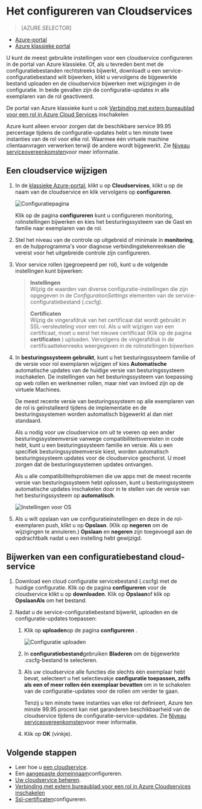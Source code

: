 <properties 
    pageTitle="Het configureren van een cloudservice (klassieke portal) | Microsoft Azure" 
    description="Informatie over het configureren van cloudservices in Azure wordt aangegeven. Leer hoe u de configuratie van de cloud-service bijwerken en configureren van externe toegang tot rol exemplaren." 
    services="cloud-services" 
    documentationCenter="" 
    authors="Thraka" 
    manager="timlt" 
    editor=""/>

<tags 
    ms.service="cloud-services" 
    ms.workload="tbd" 
    ms.tgt_pltfrm="na" 
    ms.devlang="na" 
    ms.topic="article" 
    ms.date="10/11/2016"
    ms.author="adegeo"/>




# <a name="how-to-configure-cloud-services"></a>Het configureren van Cloudservices

> [AZURE.SELECTOR]
- [Azure-portal](cloud-services-how-to-configure-portal.md)
- [Azure klassieke portal](cloud-services-how-to-configure.md)

U kunt de meest gebruikte instellingen voor een cloudservice configureren in de portal van Azure klassieke. Of, als u tevreden bent met de configuratiebestanden rechtstreeks bijwerkt, downloadt u een service-configuratiebestand wilt bijwerken, klikt u vervolgens de bijgewerkte bestand uploaden en de cloudservice bijwerken met wijzigingen in de configuratie. In beide gevallen zijn de configuratie-updates in alle exemplaren van de rol geactiveerd.

De portal van Azure klassieke kunt u ook [Verbinding met extern bureaublad voor een rol in Azure Cloud Services](cloud-services-role-enable-remote-desktop.md) inschakelen

Azure kunt alleen ervoor zorgen dat de beschikbare service 99.95 percentage tijdens de configuratie-updates hebt u ten minste twee instanties van de rol voor elke rol. Waarmee één virtuele machine clientaanvragen verwerken terwijl de andere wordt bijgewerkt. Zie [Niveau serviceovereenkomsten](https://azure.microsoft.com/support/legal/sla/)voor meer informatie.

## <a name="change-a-cloud-service"></a>Een cloudservice wijzigen

1. In de [klassieke Azure-portal](http://manage.windowsazure.com/), klikt u op **Cloudservices**, klikt u op de naam van de cloudservice en klik vervolgens op **configureren**.

    ![Configuratiepagina](./media/cloud-services-how-to-configure/CloudServices_ConfigurePage1.png)
    
    Klik op de pagina **configureren** kunt u configureren monitoring, rolinstellingen bijwerken en kies het besturingssysteem van de Gast en familie naar exemplaren van de rol. 

2. Stel het niveau van de controle op uitgebreid of minimale in **monitoring**, en de hulpprogramma's voor diagnose verbindingstekenreeksen die vereist voor het uitgebreide controle zijn configureren.

3. Voor service rollen (gegroepeerd per rol), kunt u de volgende instellingen kunt bijwerken:
    
    >**Instellingen**  
    >Wijzig de waarden van diverse configuratie-instellingen die zijn opgegeven in de *ConfigurationSettings* elementen van de service-configuratiebestand (.cscfg).
    >
    >**Certificaten**  
    >Wijzig de vingerafdruk van het certificaat dat wordt gebruikt in SSL-versleuteling voor een rol. Als u wilt wijzigen van een certificaat, moet u eerst het nieuwe certificaat (Klik op de pagina **certificaten** ) uploaden. Vervolgens de vingerafdruk in de certificaattekenreeks weergegeven in de rolinstellingen bijwerken

4. In **besturingssysteem gebruikt**, kunt u het besturingssysteem familie of de versie voor rol exemplaren wijzigen of kies **Automatische** automatische updates van de huidige versie van besturingssysteem inschakelen. De instellingen van het besturingssysteem van toepassing op web rollen en werknemer rollen, maar niet van invloed zijn op de virtuele Machines.

    De meest recente versie van besturingssysteem op alle exemplaren van de rol is geïnstalleerd tijdens de implementatie en de besturingssystemen worden automatisch bijgewerkt al dan niet standaard. 
    
    Als u nodig voor uw cloudservice om uit te voeren op een ander besturingssysteemversie vanwege compatibiliteitsvereisten in code hebt, kunt u een besturingssysteem familie en versie. Als u een specifiek besturingssysteemversie kiest, worden automatisch besturingssysteem updates voor de cloudservice geschorst. U moet zorgen dat de besturingssystemen updates ontvangen.
    
    Als u alle compatibiliteitsproblemen die uw apps met de meest recente versie van besturingssysteem hebt oplossen, kunt u besturingssysteem automatische updates inschakelen door in te stellen van de versie van het besturingssysteem op **automatisch**. 
    
    ![Instellingen voor OS](./media/cloud-services-how-to-configure/CloudServices_ConfigurePage_OSSettings.png)

5. Als u wilt opslaan van uw configuratieinstellingen en deze in de rol-exemplaren push, klikt u op **Opslaan**. (Klik op **negeren** om de wijzigingen te annuleren.) **Opslaan** en **negeren** zijn toegevoegd aan de opdrachtbalk nadat u een instelling hebt gewijzigd.

## <a name="update-a-cloud-service-configuration-file"></a>Bijwerken van een configuratiebestand cloud-service

1. Download een cloud configuratie servicebestand (.cscfg) met de huidige configuratie. Klik op de pagina **configureren** voor de cloudservice klikt u op **downloaden**. Klik op **Opslaan**of klik op **OpslaanAls** om het bestand.

2. Nadat u de service-configuratiebestand bijwerkt, uploaden en de configuratie-updates toepassen:

    1. Klik op **uploaden**op de pagina **configureren** .
    
        ![Configuratie uploaden](./media/cloud-services-how-to-configure/CloudServices_UploadConfigFile.png)
    
    2. In **configuratiebestand**gebruiken **Bladeren** om de bijgewerkte .cscfg-bestand te selecteren.
    
    3. Als uw cloudservice alle functies die slechts één exemplaar hebt bevat, selecteert u het selectievakje **configuratie toepassen, zelfs als een of meer rollen één exemplaar bevatten** om in te schakelen van de configuratie-updates voor de rollen om verder te gaan.
    
        Tenzij u ten minste twee instanties van elke rol definieert, Azure ten minste 99.95 procent kan niet garanderen beschikbaarheid van de cloudservice tijdens de configuratie-service-updates. Zie [Niveau serviceovereenkomsten](https://azure.microsoft.com/support/legal/sla/)voor meer informatie.
    
    4. Klik op **OK** (vinkje). 


## <a name="next-steps"></a>Volgende stappen

* Leer hoe u [een cloudservice](cloud-services-how-to-create-deploy.md).
* Een [aangepaste domeinnaam](cloud-services-custom-domain-name.md)configureren.
* [Uw cloudservice beheren](cloud-services-how-to-manage.md).
* [Verbinding met extern bureaublad voor een rol in Azure Cloudservices inschakelen](cloud-services-role-enable-remote-desktop.md)
* [Ssl-certificaten](cloud-services-configure-ssl-certificate.md)configureren.
